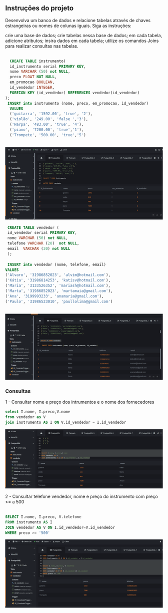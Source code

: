 ## Instruções do projeto


Desenvolva um banco de dados e relacione tabelas através de chaves estrangeiras ou nomes de colunas iguais. Siga as instruções:

crie uma base de dados; 
crie tabelas nessa base de dados;
em cada tabela, adicione atributos;
insira dados em cada tabela;
utilize os comandos Joins para realizar consultas nas tabelas. 

```sql

  CREATE TABLE instrumento(
  id_instrumento serial PRIMARY KEY,
  nome VARCHAR (50) not NULL,
  preco FLOAT NOT NULL,
  em_promocao BOOLEAN,
  id_vendedor INTEGER,
  FOREIGN KEY (id_vendedor) REFERENCES vendedor(id_vendedor)
);
 INSERT into instrumento (nome, preco, em_promocao, id_vendedor)
  VALUES
  ('guitarra', '1592.00', 'true', '2'),
  ('violão', '249.00', 'false ','3'),
  ('Harpa', '483.00', 'true', '4'),
  ('piano', '7200.00', 'true','1'),
  ('Trompete', '500.00', 'true','5')
  
 ```

 ![Resultado](image.png)

 ```sql
  CREATE TABLE vendedor (
  id_vendedor serial PRIMARY KEY,
  nome VARCHAR (50) not NULL,
  telefone VARCHAR (20)  not NULL,
  email  VARCHAR (30) not NULL
  );

  INSERT into vendedor (nome, telefone, email)
 VALUES 
 ('Alvaro', '31986852023', 'alvim@hotmail.com'),
 ('Kátia', '31986814253', 'katisv@hotmail.com'),
 ('Maria', '3133526352', 'mariash@hotmail.com'),
 ('Marta', '31986852023', 'martamaia@gmail.com'),
 ('Ana', '3199993233', 'anamaria@gmail.com'),
 ('Paulo', '31986523010', 'paullolima@gmail.com')
  
 ```

 ![Resultado](image-1.png)

  ### Consultas

  1 - Consultar nome e preço dos intrumentos e o nome dos fornecedores


 ```sql  
select I.nome, I.preco,V.nome
from vendedor as V
join instrumento AS I ON V.id_vendedor = I.id_vendedor

 ```

 ![Resultado](image-2.png)

 2 - Consultar telefone vendedor, nome  e preço do instrumento com preço >= a 500 

  ```sql

SELECT I.nome, I.preco, V.telefone
FROM instrumento AS I
JOIN vendedor AS V ON I.id_vendedor=V.id_vendedor
WHERE preco >= '500'

  ```

  ![Resultado](image-3.png)
 